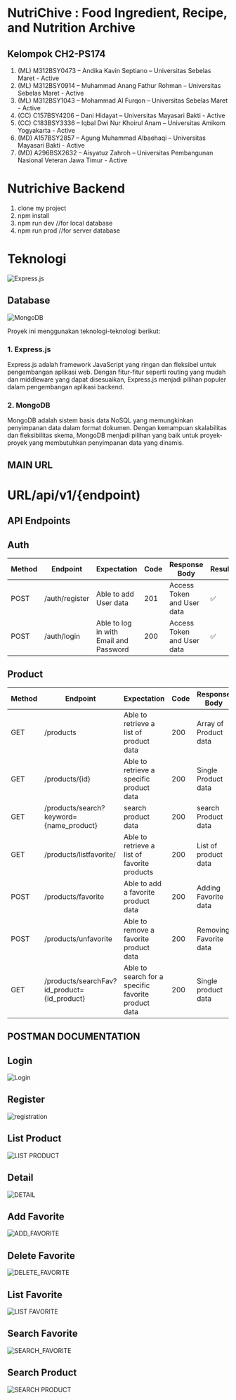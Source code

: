 # NutriChive : Food Ingredient, Recipe, and Nutrition Archive

## Kelompok CH2-PS174

1. (ML) M312BSY0473 – Andika Kavin Septiano – Universitas Sebelas Maret - Active
2. (ML) M312BSY0914 – Muhammad Anang Fathur Rohman – Universitas Sebelas Maret - Active
3. (ML) M312BSY1043 – Mohammad Al Furqon – Universitas Sebelas Maret - Active
4. (CC) C157BSY4206 – Dani Hidayat – Universitas Mayasari Bakti - Active
5. (CC) C183BSY3336 – Iqbal Dwi Nur Khoirul Anam – Universitas Amikom Yogyakarta - Active
6. (MD) A157BSY2857 – Agung Muhammad Albaehaqi – Universitas Mayasari Bakti - Active
7. (MD) A296BSX2632 – Aisyatuz Zahroh – Universitas Pembangunan Nasional Veteran Jawa Timur - Active


# Nutrichive Backend
1. clone my project
2. npm install
3. npm run dev //for local database
4. npm run prod //for server database


# Teknologi
![Express.js](assets/Express.png)

## Database
![MongoDB](assets/MongoDB.png)

Proyek ini menggunakan teknologi-teknologi berikut:

### 1. Express.js
Express.js adalah framework JavaScript yang ringan dan fleksibel untuk pengembangan aplikasi web. Dengan fitur-fitur seperti routing yang mudah dan middleware yang dapat disesuaikan, Express.js menjadi pilihan populer dalam pengembangan aplikasi backend.

### 2. MongoDB
MongoDB adalah sistem basis data NoSQL yang memungkinkan penyimpanan data dalam format dokumen. Dengan kemampuan skalabilitas dan fleksibilitas skema, MongoDB menjadi pilihan yang baik untuk proyek-proyek yang membutuhkan penyimpanan data yang dinamis.


## MAIN URL
# URL/api/v1/{endpoint)
## API Endpoints
## Auth
| Method | Endpoint | Expectation | Code | Response Body | Result |
| --- | --- | --- | --- | --- | --- |
| POST | /auth/register | Able to add User data | 201 | Access Token and User data | ✅ |
| POST | /auth/login | Able to log in with Email and Password | 200 | Access Token and User data | ✅ |

## Product
| Method | Endpoint | Expectation | Code | Response Body | Result |
| --- | --- | --- | --- | --- | --- |
| GET | /products | Able to retrieve a list of product data | 200 | Array of Product data | ✅ |
| GET | /products/{id} | Able to retrieve a specific product data | 200 | Single Product data | ✅ |
| GET | /products/search?keyword={name_product} | search product data | 200 | search Product data | ✅ |
| GET | /products/listfavorite/ | Able to retrieve a list of favorite products | 200 | List of product data | ✅ |
| POST | /products/favorite | Able to add a favorite product data | 200 | Adding Favorite data | ✅ |
| POST | /products/unfavorite | Able to remove a favorite product data | 200 | Removing Favorite data | ✅ |
| GET | /products/searchFav?id_product={id_product} | Able to search for a specific favorite product data | 200 | Single product data | ✅ |

## POSTMAN DOCUMENTATION
## Login
![Login](assets/POSTMAN/Login.png)
## Register
![registration](assets/POSTMAN/registration.png)
## List Product
![LIST PRODUCT](assets/POSTMAN/LIST_PRODUCT.png)
## Detail
![DETAIL](assets/POSTMAN/DETAIL.png)
## Add Favorite
![ADD_FAVORITE](assets/POSTMAN/ADD_FAVORITE.png)
## Delete Favorite
![DELETE_FAVORITE](assets/POSTMAN/DELETE_FAVORITE.png)
## List Favorite
![LIST FAVORITE](assets/POSTMAN/LIST_FAVORITE.png)
## Search Favorite
![SEARCH_FAVORITE](assets/POSTMAN/SEARCH_FAVORITE.png)
## Search Product
![SEARCH PRODUCT](assets/POSTMAN/SEARCH_PRODUCT.png)





